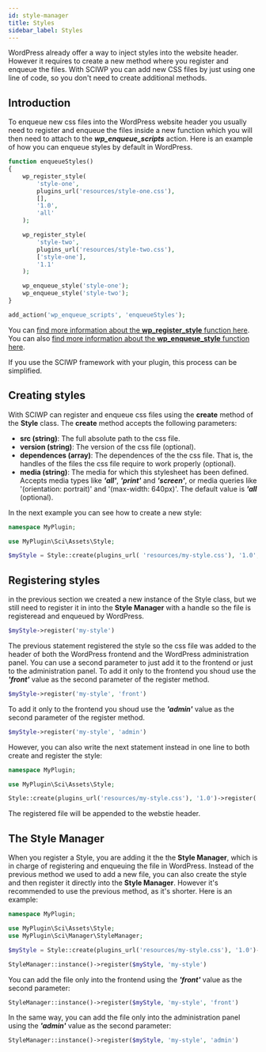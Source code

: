 ```yaml
---
id: style-manager
title: Styles
sidebar_label: Styles
---
```


WordPress already offer a way to inject styles into the website header. However it requires to create a new method where you register and enqueue the files. With SCIWP you can add new CSS files by just using one line of code, so you don't need to create additional methods.

## Introduction

To enqueue new css files into the WordPress website header you usually need to register and enqueue the files inside a new function which you will then need to attach to the **_wp_enqueue_scripts_** action. Here is an example of how you can enqueue styles by default in WordPress.

```php
function enqueueStyles()
{
	wp_register_style(
        'style-one',
        plugins_url('resources/style-one.css'),
        [],
        '1.0',
        'all'
    );

	wp_register_style(
        'style-two',
        plugins_url('resources/style-two.css'),
        ['style-one'],
        '1.1'
    );

	wp_enqueue_style('style-one');
	wp_enqueue_style('style-two');
}

add_action('wp_enqueue_scripts', 'enqueueStyles');
```
You can [find more information about the **wp_register_style** function here](https://developer.wordpress.org/reference/functions/wp_register_style/). You can also [find more information about the **wp_enqueue_style** function here](https://developer.wordpress.org/reference/functions/wp_enqueue_style/).

If you use the SCIWP framework with your plugin, this process can be simplified.

## Creating styles

With SCIWP can register and enqueue css files using the **create** method of the **Style** class. The **create** method accepts the following parameters:

* **src (string)**: The full absolute path to the css file.
* **version (string)**: The version of the css file (optional).
* **dependences (array)**: The dependences of the the css file. That is, the handles of the files the css file require to work properly (optional).
* **media (string)**: The media for which this stylesheet has been defined. Accepts media types like **_'all'_**, **_'print'_** and **_'screen'_**, or media queries like '(orientation: portrait)' and '(max-width: 640px)'. The default value is **_'all_** (optional).

In the next example you can see how to create a new style:

```php
namespace MyPlugin;

use MyPlugin\Sci\Assets\Style;

$myStyle = Style::create(plugins_url( 'resources/my-style.css'), '1.0', [], 'all' );
```

## Registering styles

in the previous section we created a new instance of the Style class, but we still need to register it in into the **Style Manager** with a handle so the file is registeread and enqueued by WordPress.

```php
$myStyle->register('my-style')
```
The previous statement registered the style so the css file was added to the header of both the WordPress frontend and the WordPress administration panel. You can use a second parameter to just add it to the frontend or just to the administration panel. To add it only to the frontend you shoud use the **_'front'_** value as the second parameter of the register method.

```php
$myStyle->register('my-style', 'front')
```

To add it only to the frontend you shoud use the **_'admin'_** value as the second parameter of the register method.

```php
$myStyle->register('my-style', 'admin')
```

However, you can also write the next statement instead in one line to both create and register the style:

```php
namespace MyPlugin;

use MyPlugin\Sci\Assets\Style;

Style::create(plugins_url('resources/my-style.css'), '1.0')->register('my-style');
```

The registered file will be appended to the webstie header.

## The Style Manager

When you register a Style, you are adding it the the **Style Manager**, which is in charge of registering and enqueuing the file in WordPress. Instead of the previous method we used to add a new file, you can also create the style and then register it directly into the **Style Manager**. However it's recommended to use the previous method, as it's shorter. Here is an example:

```php
namespace MyPlugin;

use MyPlugin\Sci\Assets\Style;
use MyPlugin\Sci\Manager\StyleManager;

$myStyle = Style::create(plugins_url('resources/my-style.css'), '1.0')->register('my-style');

StyleManager::instance()->register($myStyle, 'my-style')

```

You can add the file only into the frontend using the **_'front'_** value as the second parameter:

```php
StyleManager::instance()->register($myStyle, 'my-style', 'front')
```

In the same way, you can add the file only into the administration panel using the **_'admin'_** value as the second parameter:

```php
StyleManager::instance()->register($myStyle, 'my-style', 'admin')
```